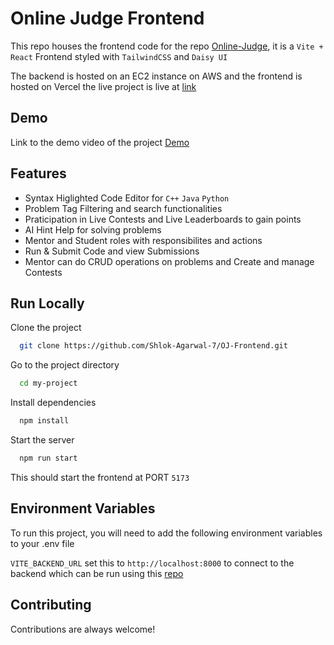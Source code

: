 
# Online Judge Frontend

This repo houses the frontend code for the repo [Online-Judge](https://github.com/Shlok-Agarwal-7/Online-Judge), it is a `Vite + React` Frontend styled with `TailwindCSS` and `Daisy UI`

The backend is hosted on an EC2 instance on AWS and the frontend is hosted on Vercel the live project is live at [link](https://oj-frontend-tawny.vercel.app/)

## Demo

Link to the demo video of the project [Demo](https://www.loom.com/share/d3c534d2aad2441fa076b5dcb583e33a?sid=14ebe362-b710-4f96-8117-905dc8df8962)



## Features

- Syntax Higlighted Code Editor for `C++` `Java` `Python`
- Problem Tag Filtering and search functionalities 
- Praticipation in Live Contests and Live Leaderboards to gain   points 
- AI Hint Help for solving problems  
- Mentor and Student roles with responsibilites and actions 
- Run & Submit Code and view Submissions 
- Mentor can do CRUD operations on problems and Create and manage Contests



## Run Locally

Clone the project

```bash
  git clone https://github.com/Shlok-Agarwal-7/OJ-Frontend.git
```

Go to the project directory

```bash
  cd my-project
```

Install dependencies

```bash
  npm install
```

Start the server

```bash
  npm run start
```

This should start the frontend at PORT `5173` 


## Environment Variables

To run this project, you will need to add the following environment variables to your .env file

`VITE_BACKEND_URL` set this to `http://localhost:8000` to connect to the backend which can be run using this [repo](https://github.com/Shlok-Agarwal-7/Online-Judge) 


## Contributing

Contributions are always welcome!


